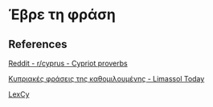 # Έβρε τη φράση

## References

[Reddit - r/cyprus - Cypriot proverbs](https://www.reddit.com/r/cyprus/comments/16byuqi/cypriot_proverbs/)

[Κυπριακές φράσεις της καθομιλουμένης - Limassol Today](https://limassoltoday.com.cy/stiles/filoksenoumena/kipriakes-fraseis/)

[LexCy](https://www.lex-cy.com/)
